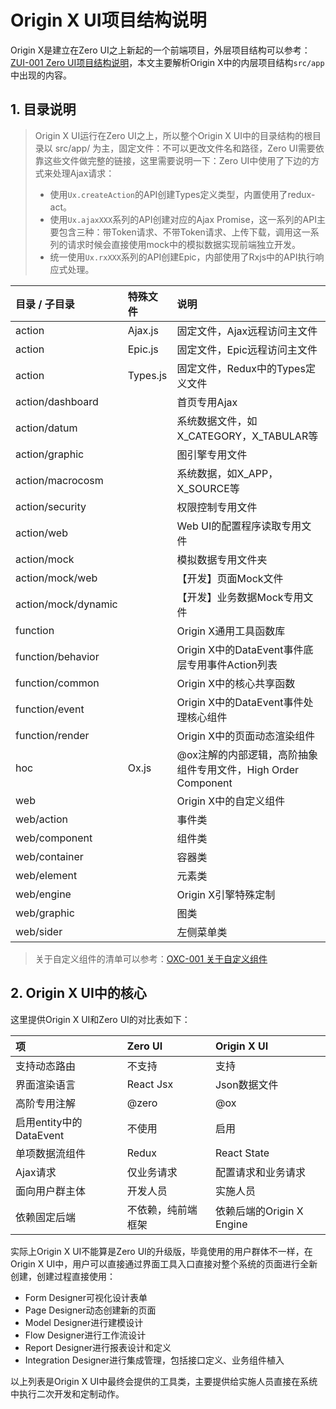 # Origin X UI项目结构说明

Origin X是建立在Zero UI之上新起的一个前端项目，外层项目结构可以参考：[ZUI-001 Zero UI项目结构说明](/zero-ui/1-zero-uiji-ben-jiao-cheng/zui-001-zero-uixiang-mu-jie-gou-shuo-ming.html)，本文主要解析Origin X中的内层项目结构`src/app`中出现的内容。

## 1. 目录说明

> Origin X UI运行在Zero UI之上，所以整个Origin X UI中的目录结构的根目录以 src/app/ 为主，固定文件：不可以更改文件名和路径，Zero UI需要依靠这些文件做完整的链接，这里需要说明一下：Zero UI中使用了下边的方式来处理Ajax请求：
>
> * 使用`Ux.createAction`的API创建Types定义类型，内置使用了redux-act。
> * 使用`Ux.ajaxXXX`系列的API创建对应的Ajax Promise，这一系列的API主要包含三种：带Token请求、不带Token请求、上传下载，调用这一系列的请求时候会直接使用mock中的模拟数据实现前端独立开发。
> * 统一使用`Ux.rxXXX`系列的API创建Epic，内部使用了Rxjs中的API执行响应式处理。

| 目录 / 子目录 | 特殊文件 | 说明 |
| :--- | :--- | :--- |
| action | Ajax.js | 固定文件，Ajax远程访问主文件 |
| action | Epic.js | 固定文件，Epic远程访问主文件 |
| action | Types.js | 固定文件，Redux中的Types定义文件 |
| action/dashboard |  | 首页专用Ajax |
| action/datum |  | 系统数据文件，如X\_CATEGORY，X\_TABULAR等 |
| action/graphic |  | 图引擎专用文件 |
| action/macrocosm |  | 系统数据，如X\_APP，X\_SOURCE等 |
| action/security |  | 权限控制专用文件 |
| action/web |  | Web UI的配置程序读取专用文件 |
| action/mock |  | 模拟数据专用文件夹 |
| action/mock/web |  | 【开发】页面Mock文件 |
| action/mock/dynamic |  | 【开发】业务数据Mock专用文件 |
| function |  | Origin X通用工具函数库 |
| function/behavior |  | Origin X中的DataEvent事件底层专用事件Action列表 |
| function/common |  | Origin X中的核心共享函数 |
| function/event |  | Origin X中的DataEvent事件处理核心组件 |
| function/render |  | Origin X中的页面动态渲染组件 |
| hoc | Ox.js | @ox注解的内部逻辑，高阶抽象组件专用文件，High Order Component |
| web |  | Origin X中的自定义组件 |
| web/action |  | 事件类 |
| web/component |  | 组件类 |
| web/container |  | 容器类 |
| web/element |  | 元素类 |
| web/engine |  | Origin X引擎特殊定制 |
| web/graphic |  | 图类 |
| web/sider |  | 左侧菜单类 |

> 关于自定义组件的清单可以参考：[OXC-001 关于自定义组件](/origin-x-engine/2-oxzi-ding-yi-zu-jian/oxc-001-guan-yu-zi-ding-yi-zu-jian.html)

## 2. Origin X UI中的核心

这里提供Origin X UI和Zero UI的对比表如下：

| 项 | Zero UI | Origin X UI |
| :--- | :--- | :--- |
| 支持动态路由 | 不支持 | 支持 |
| 界面渲染语言 | React Jsx | Json数据文件 |
| 高阶专用注解 | @zero | @ox |
| 启用entity中的DataEvent | 不使用 | 启用 |
| 单项数据流组件 | Redux | React State |
| Ajax请求 | 仅业务请求 | 配置请求和业务请求 |
| 面向用户群主体 | 开发人员 | 实施人员 |
| 依赖固定后端 | 不依赖，纯前端框架 | 依赖后端的Origin X Engine |

实际上Origin X UI不能算是Zero UI的升级版，毕竟使用的用户群体不一样，在Origin X UI中，用户可以直接通过界面工具入口直接对整个系统的页面进行全新创建，创建过程直接使用：

* Form Designer可视化设计表单
* Page Designer动态创建新的页面
* Model Designer进行建模设计
* Flow Designer进行工作流设计
* Report Designer进行报表设计和定义
* Integration Designer进行集成管理，包括接口定义、业务组件植入

以上列表是Origin X UI中最终会提供的工具类，主要提供给实施人员直接在系统中执行二次开发和定制动作。



